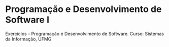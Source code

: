 # Programação e Desenvolvimento de Software I
Exercícios - Programação e Desenvolvimento de Software.
Curso: Sistemas da Informação, UFMG
